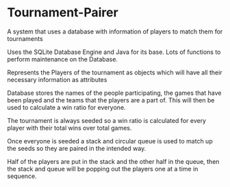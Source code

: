 # Tournament-Pairer
A system that uses a database with information of players to match them for tournaments

Uses the SQLite Database Engine and Java for its base.
Lots of functions to perform maintenance on the Database.

Represents the Players of the tournament as objects which will have all their necessary information as attributes

Database stores the names of the people participating, the games that have been played and the teams that the players are a part of. This will then be used to calculate a win ratio for everyone.

The tournament is always seeded so a win ratio is calculated for every player with their total wins over total games.

Once everyone is seeded a stack and circular queue is used to match up the seeds so they are paired in the intended way.

Half of the players are put in the stack and the other half in the queue, then the stack and queue will be popping out the players one at a time in sequence.

